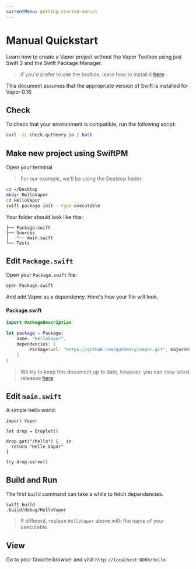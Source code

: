 ```yaml
---
currentMenu: getting-started-manual
---
```


# Manual Quickstart

Learn how to create a Vapor project without the Vapor Toolbox using just Swift 3 and the Swift Package Manager.

> If you'd prefer to use the toolbox, learn how to install it [here](install-toolbox.md).

This document assumes that the appropriate version of Swift is installed for Vapor 0.16.

## Check

To check that your environment is compatible, run the following script:

```bash
curl -sL check.qutheory.io | bash
```

## Make new project using SwiftPM

Open your terminal

> For our example, we'll be using the Desktop folder.

```bash
cd ~/Desktop
mkdir HelloVapor
cd HelloVapor
swift package init --type executable
```

Your folder should look like this:

```
├── Package.swift
├── Sources
│   └── main.swift
└── Tests
```

## Edit `Package.swift`

Open your `Package.swift` file:

```bash
open Package.swift
```

And add Vapor as a dependency. Here's how your file will look.

#### Package.swift

```swift
import PackageDescription

let package = Package(
    name: "HelloVapor",
    dependencies: [
        .Package(url: "https://github.com/qutheory/vapor.git", majorVersion: 0, minor: 15)
    ]
)
```

> We try to keep this document up to date, however, you can view latest releases [here](https://github.com/qutheory/vapor/releases)

## Edit `main.swift`

A simple hello world:

```
import Vapor

let drop = Droplet()

drop.get("/hello") { _ in
  return "Hello Vapor"
}

try drop.serve()
```

## Build and Run

The first `build` command can take a while to fetch dependencies.

```
swift build
.build/debug/HelloVapor
```

> If different, replace `HelloVapor` above with the name of your executable.

## View

Go to your favorite browser and visit `http://localhost:8000/hello`
